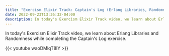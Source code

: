 ```yaml
---
title: "Exercism Elixir Track: Captain's Log (Erlang Libraries, Randomness)"
date: 2022-09-23T13:36:32-04:00
description: In today's Exercism Elixir Track video, we learn about Erlang Libraries and Randomness while completing the Captain's Log exercise.
---
```


In today's Exercism Elixir Track video, we learn about Erlang Libraries and Randomness while completing the Captain's Log exercise.

{{< youtube waoDMlqT8lY >}}
